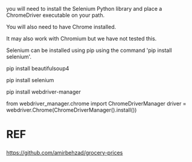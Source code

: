 
you will need to install the Selenium Python library and place a ChromeDriver executable on your path.

You will also need to have Chrome installed.

It may also work with Chromium but we have not tested this.

Selenium can be installed using pip using the command 'pip install selenium'.


pip install beautifulsoup4

pip install selenium

pip install webdriver-manager

from webdriver_manager.chrome import ChromeDriverManager
driver = webdriver.Chrome(ChromeDriverManager().install())

# REF

###
https://github.com/amirbehzad/grocery-prices